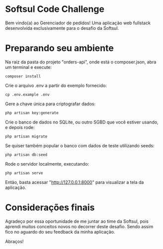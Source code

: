 # Softsul Code Challenge

Bem vindo(a) ao Gerenciador de pedidos! Uma aplicação web fullstack desenvolvida exclusivamente para o desafio da Softsul.

# Preparando seu ambiente 

Na raiz da pasta do projeto "orders-api", onde está o composer.json, abra um terminal e execute:

```
composer install
```

Crie o arquivo .env a partir do exemplo fornecido:

```
cp .env.example .env
```

Gere a chave única para criptografar dados:

```
php artisan key:generate
```

Crie o banco de dados no SQLite, ou outro SGBD que você estiver usando, e depois rode:

```
php artisan migrate
```

Se quiser também popular o banco com dados de teste utilizando seeds:

```
php artisan db:seed
```

Rode o servidor localmente, executando:

```
php artisan serve
```

Então, basta acessar "http://127.0.0.1:8000" para visualizar a tela da aplicação.

# Considerações finais

Agradeço por essa oportunidade de me juntar ao time da Softsul, pois aprendi muitos conceitos novos no decorrer deste desafio. Sendo assim fico no aguardo do seu feedback da minha aplicação.

Abraços!

